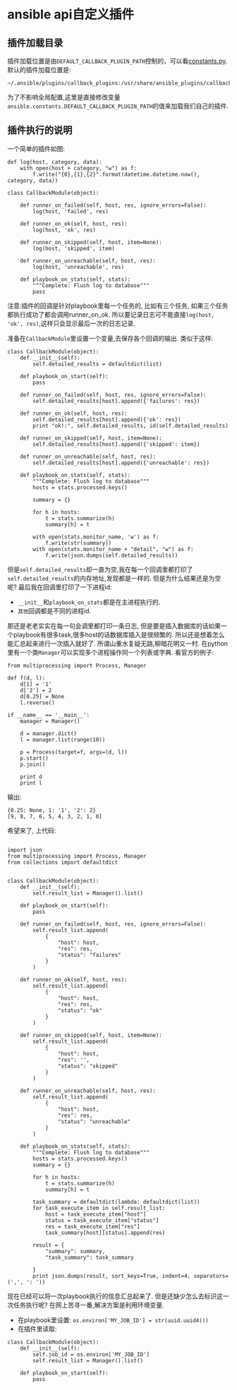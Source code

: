 # ansible api自定义插件

## 插件加载目录
插件加载位置是由```DEFAULT_CALLBACK_PLUGIN_PATH```控制的，可以看[constants.py](https://github.com/ansible/ansible/blob/devel/lib/ansible/constants.py). 默认的插件加载位置是:
```
~/.ansible/plugins/callback_plugins:/usr/share/ansible_plugins/callback_plugins
```
为了不影响全局配置,这里是直接修改变量```ansible.constants.DEFAULT_CALLBACK_PLUGIN_PATH```的值来加载我们自己的插件.

## 插件执行的说明
一个简单的插件如图:
```
def log(host, category, data):
    with open(host + category, "w") as f:
        f.write("{0},{1},{2}".format(datetime.datetime.now(), category, data))

class CallbackModule(object):

    def runner_on_failed(self, host, res, ignore_errors=False):
        log(host, 'failed', res)

    def runner_on_ok(self, host, res):
        log(host, 'ok', res)

    def runner_on_skipped(self, host, item=None):
        log(host, 'skipped', item)

    def runner_on_unreachable(self, host, res):
        log(host, 'unreachable', res)

    def playbook_on_stats(self, stats):
        """Complete: Flush log to database"""
        pass
```

注意:插件的回调是针对playbook里每一个任务的, 比如有三个任务, 如果三个任务都执行成功了都会调用runner_on_ok. 所以要记录日志可不能直接```log(host, 'ok', res)```,这样只会显示最后一次的日志记录.

准备在```CallbackModule```里设置一个变量,去保存各个回调的输出. 类似于这样:
```
class CallbackModule(object):
    def __init__(self):
        self.detailed_results = defaultdict(list)

    def playbook_on_start(self):
        pass

    def runner_on_failed(self, host, res, ignore_errors=False):
        self.detailed_results[host].append({'failures': res})

    def runner_on_ok(self, host, res):
        self.detailed_results[host].append({'ok': res})
        print "ok!:", self.detailed_results, id(self.detailed_results)

    def runner_on_skipped(self, host, item=None):
        self.detailed_results[host].append({'skipped': item})

    def runner_on_unreachable(self, host, res):
        self.detailed_results[host].append({'unreachable': res})

    def playbook_on_stats(self, stats):
        """Complete: Flush log to database"""
        hosts = stats.processed.keys()

        summary = {}

        for h in hosts:
            t = stats.summarize(h)
            summary[h] = t

        with open(stats.monitor_name, 'w') as f:
            f.write(str(summary))
        with open(stats.monitor_name + "detail", "w") as f:
            f.write(json.dumps(self.detailed_results))
```
但是```self.detailed_results```却一直为空,我在每一个回调里都打印了```self.detailed_results```的内存地址,发现都是一样的. 但是为什么结果还是为空呢? 最后我在回调里打印了一下进程id:
- ```__init__```和```playbook_on_stats```都是在主进程执行的.
- ```其他```回调都是不同的进程id.

那还是老老实实在每一句会调里都打印一条日志, 但是要是插入数据库的话如果一个playbook有很多task,很多host的话数据库插入是很频繁的. 所以还是想着怎么能汇总起来进行一次插入就好了. 所谓山重水复疑无路,柳暗花明又一村. 在python里有一个类```Manager```可以实现多个进程操作同一个列表或字典. 看官方的例子:
```
from multiprocessing import Process, Manager

def f(d, l):
    d[1] = '1'
    d['2'] = 2
    d[0.25] = None
    l.reverse()

if __name__ == '__main__':
    manager = Manager()

    d = manager.dict()
    l = manager.list(range(10))

    p = Process(target=f, args=(d, l))
    p.start()
    p.join()

    print d
    print l
```
输出:
```
{0.25: None, 1: '1', '2': 2}
[9, 8, 7, 6, 5, 4, 3, 2, 1, 0]
```
希望来了, 上代码:

```

import json
from multiprocessing import Process, Manager
from collections import defaultdict


class CallbackModule(object):
    def __init__(self):
        self.result_list = Manager().list()

    def playbook_on_start(self):
        pass

    def runner_on_failed(self, host, res, ignore_errors=False):
        self.result_list.append(
            {
                "host": host,
                "res": res,
                "status": "failures"
            }
        )

    def runner_on_ok(self, host, res):
        self.result_list.append(
            {
                "host": host,
                "res": res,
                "status": "ok"
            }
        )

    def runner_on_skipped(self, host, item=None):
        self.result_list.append(
            {
                "host": host,
                "res": '',
                "status": "skipped"
            }
        )

    def runner_on_unreachable(self, host, res):
        self.result_list.append(
            {
                "host": host,
                "res": res,
                "status": "unreachable"
            }
        )

    def playbook_on_stats(self, stats):
        """Complete: Flush log to database"""
        hosts = stats.processed.keys()
        summary = {}

        for h in hosts:
            t = stats.summarize(h)
            summary[h] = t

        task_summary = defaultdict(lambda: defaultdict(list))
        for task_execute_item in self.result_list:
            host = task_execute_item["host"]
            status = task_execute_item["status"]
            res = task_execute_item["res"]
            task_summary[host][status].append(res)

        result = {
            "summary": summary,
            "task_summary": task_summary

        }
        print json.dumps(result, sort_keys=True, indent=4, separators=(',', ': '))
```
现在已经可以将一次playbook执行的信息汇总起来了. 但是还缺少怎么去标识这一次任务执行呢?
在网上苦寻一番,解决方案是利用环境变量.
- 在playbook里设置:  ```os.environ['MY_JOB_ID'] = str(uuid.uuid4())```
- 在插件里读取:
```
class CallbackModule(object):
    def __init__(self):
        self.job_id = os.environ['MY_JOB_ID']
        self.result_list = Manager().list()

    def playbook_on_start(self):
        pass
```
